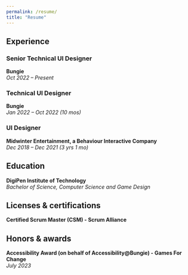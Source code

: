 ```yaml
---
permalink: /resume/
title: "Resume"
---
```

## Experience
### Senior Technical UI Designer
**Bungie**  
*Oct 2022 – Present*  

### Technical UI Designer
**Bungie**  
*Jan 2022 – Oct 2022 (10 mos)*  

### UI Designer
**Midwinter Entertainment, a Behaviour Interactive Company**  
*Dec 2018 – Dec 2021 (3 yrs 1 mo)*  

## Education
**DigiPen Institute of Technology**  
*Bachelor of Science, Computer Science and Game Design*  

## Licenses & certifications 
**Certified Scrum Master (CSM) - Scrum Alliance**  

## Honors & awards 
**Accessibility Award (on behalf of Accessibility@Bungie) - Games For Change**  
*July 2023*  